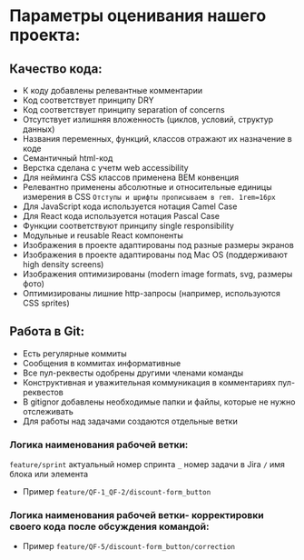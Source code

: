 # Параметры оценивания нашего проекта:

## Качество кода:
- К коду добавлены релевантные комментарии
- Код соответствует принципу DRY
- Код соответствует принципу separation of concerns
- Отсутствует излишняя вложенность (циклов, условий, структур данных)
- Названия переменных, функций, классов отражают их назначение в коде
- Семантичный html-код
- Верстка сделана с учетм web accessibility
- Для нейминга CSS классов применена BEM конвенция
- Релевантно применены абсолютные и относительные единицы измерения в CSS
    `Отступы и шрифты прописываем в rem. 1rem=16px`
- Для JavaScript кода используется нотация Camel Case
- Для React кода используется нотация Pascal Case
- Функции соответствуют принципу single responsibility
- Модульные и reusable React компоненты
- Изображения в проекте адаптированы под разные размеры экранов
- Изображения в проекте адаптированы под Mac OS (поддерживают high density screens)
- Изображения оптимизированы (modern image formats, svg, размеры фото)
- Оптимизированы лишние http-запросы (например, используются CSS sprites)

## Работа в Git:
- Есть регулярные коммиты
- Сообщения в коммитах информативные
- Все пул-реквесты одобрены другими членами команды
- Конструктивная и уважительная коммуникация в комментариях пул-реквестов
- В gitignor добавлены необходимые папки и файлы, которые не нужно отслеживать
- Для работы над задачами создаются отдельные ветки

### Логика наименования рабочей ветки:
`feature/sprint` актуальный номер спринта `_` номер задачи в Jira `/` имя блока или элемента
- Пример `feature/QF-1_QF-2/discount-form_button`

### Логика наименования рабочей ветки- корректировки своего кода после обсуждения командой:
- Пример `feature/QF-5/discount-form_button/correction`

